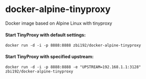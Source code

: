# docker-alpine-tinyproxy
Docker image based on Alpine Linux with tinyproxy

#### Start TinyProxy with default settings:

`docker run -d -i -p 8888:8888 zbi192/docker-alpine-tinyproxy`

#### Start TinyProxy with specified upstream:

`docker run -d -i -p 8888:8888 -e "UPSTREAM=192.168.1.1:3128" zbi192/docker-alpine-tinyproxy`
